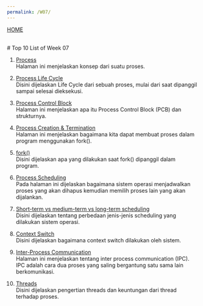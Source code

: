 ```yaml
---
permalink: /W07/
---
```

[HOME](../)

<br>
# Top 10 List of Week 07

1. [Process](https://www.tutorialspoint.com/operating_system/os_processes.htm)<br>
Halaman ini menjelaskan konsep dari suatu proses.

2. [Process Life Cycle](https://prepinsta.com/operating-systems/process-life-cycle/)<br>
Disini dijelaskan Life Cycle dari sebuah proses, mulai dari saat dipanggil sampai selesai dieksekusi.

3. [Process Control Block](https://www.tutorialspoint.com/what-is-process-control-block-pcb)<br>
Halaman ini menjelaskan apa itu Process Control Block (PCB) dan strukturnya.

4. [Process Creation & Termination](https://www.tutorialspoint.com/inter_process_communication/inter_process_communication_process_creation_termination.htm)<br>
Halaman ini menjelaskan bagaimana kita dapat membuat proses dalam program menggunakan fork().

5. [fork()](https://www.geeksforgeeks.org/fork-system-call/)<br>
Disini dijelaskan apa yang dilakukan saat fork() dipanggil dalam program.

6. [Process Scheduling](https://www.tutorialspoint.com/operating_system/os_process_scheduling.htm)<br>
Pada halaman ini dijelaskan bagaimana sistem operasi menjadwalkan proses yang akan dihapus kemudian memilih proses lain yang akan dijalankan.

7. [Short-term vs medium-term vs long-term scheduling](https://www.tutorialspoint.com/short-term-vs-medium-term-vs-long-term-scheduling)<br>
Disini dijelaskan tentang perbedaan jenis-jenis scheduling yang dilakukan sistem operasi.

8. [Context Switch](https://www.tutorialspoint.com/what-is-context-switching-in-operating-system)<br>
Disini dijelaskan bagaimana context switch dilakukan oleh sistem.

9. [Inter-Process Communication](https://www.geeksforgeeks.org/inter-process-communication-ipc/)<br>
Halaman ini menjelaskan tentang inter process communication (IPC). IPC adalah cara dua proses yang saling bergantung satu sama lain berkomunikasi.

10. [Threads](https://www.geeksforgeeks.org/thread-in-operating-system/)<br>
Disini dijelaskan pengertian threads dan keuntungan dari thread terhadap proses.